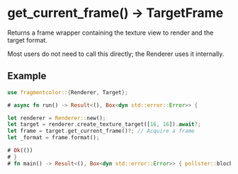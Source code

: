 # get_current_frame() -> TargetFrame

Returns a frame wrapper containing the texture view to render and the target format.

Most users do not need to call this directly; the Renderer uses it internally.

## Example

```rust
use fragmentcolor::{Renderer, Target};

# async fn run() -> Result<(), Box<dyn std::error::Error>> {

let renderer = Renderer::new();
let target = renderer.create_texture_target([16, 16]).await?;
let frame = target.get_current_frame()?; // Acquire a frame
let _format = frame.format();

# Ok(())
# }
# fn main() -> Result<(), Box<dyn std::error::Error>> { pollster::block_on(run()) }
```
